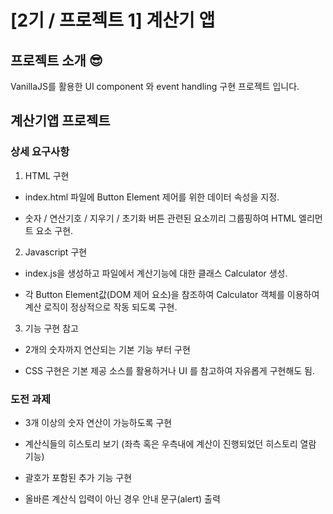 # [2기 / 프로젝트 1] 계산기 앱
## 프로젝트 소개 😎
VanillaJS를 활용한 UI component 와 event handling 구현 프로젝트 입니다.

## 계산기앱 프로젝트

### 상세 요구사항

1) HTML 구현

- index.html 파일에 Button Element 제어를 위한 데이터 속성을 지정.

- 숫자 / 연산기호 / 지우기 / 초기화 버튼 관련된 요소끼리 그룹핑하여 HTML 엘리먼트 요소 구현.

2) Javascript 구현

- index.js을 생성하고 파일에서 계산기능에 대한 클래스 Calculator 생성.

- 각 Button Element값(DOM 제어 요소)을 참조하여 Calculator 객체를 이용하여 계산 로직이 정상적으로 작동 되도록 구현.

3) 기능 구현 참고

- 2개의 숫자까지 연산되는 기본 기능 부터 구현

- CSS 구현은 기본 제공 소스를 활용하거나 UI 를 참고하여 자유롭게 구현해도 됨.

### 도전 과제

- 3개 이상의 숫자 연산이 가능하도록 구현

- 계산식들의 히스토리 보기 (좌측 혹은 우측내에 계산이 진행되었던 히스토리 열람 기능)

- 괄호가 포함된 추가 기능 구현

- 올바른 계산식 입력이 아닌 경우 안내 문구(alert) 출력
